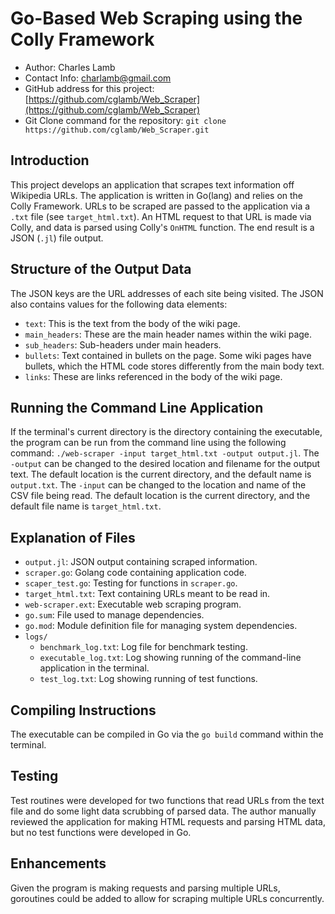 # Go-Based Web Scraping using the Colly Framework

- Author: Charles Lamb
- Contact Info: charlamb@gmail.com
- GitHub address for this project: [https://github.com/cglamb/Web_Scraper](https://github.com/cglamb/Web_Scraper)
- Git Clone command for the repository: `git clone https://github.com/cglamb/Web_Scraper.git`

## Introduction

This project develops an application that scrapes text information off Wikipedia URLs. The application is written in Go(lang) and relies on the Colly Framework. URLs to be scraped are passed to the application via a `.txt` file (see `target_html.txt`). An HTML request to that URL is made via Colly, and data is parsed using Colly's `OnHTML` function. The end result is a JSON (`.jl`) file output.

## Structure of the Output Data

The JSON keys are the URL addresses of each site being visited. The JSON also contains values for the following data elements:

- `text`: This is the text from the body of the wiki page.
- `main_headers`: These are the main header names within the wiki page.
- `sub_headers`: Sub-headers under main headers.
- `bullets`: Text contained in bullets on the page. Some wiki pages have bullets, which the HTML code stores differently from the main body text.
- `links`: These are links referenced in the body of the wiki page.

## Running the Command Line Application

If the terminal's current directory is the directory containing the executable, the program can be run from the command line using the following command: `./web-scraper -input target_html.txt -output output.jl`. The `-output` can be changed to the desired location and filename for the output text. The default location is the current directory, and the default name is `output.txt`. The `-input` can be changed to the location and name of the CSV file being read. The default location is the current directory, and the default file name is `target_html.txt`.

## Explanation of Files

- `output.jl`: JSON output containing scraped information.
- `scraper.go`: Golang code containing application code.
- `scaper_test.go`: Testing for functions in `scraper.go`.
- `target_html.txt`: Text containing URLs meant to be read in.
- `web-scraper.ext`: Executable web scraping program.
- `go.sum`: File used to manage dependencies.
- `go.mod`: Module definition file for managing system dependencies.
- `logs/`
  - `benchmark_log.txt`: Log file for benchmark testing.
  - `executable_log.txt`: Log showing running of the command-line application in the terminal.
  - `test_log.txt`: Log showing running of test functions.

## Compiling Instructions

The executable can be compiled in Go via the `go build` command within the terminal.

## Testing

Test routines were developed for two functions that read URLs from the text file and do some light data scrubbing of parsed data. The author manually reviewed the application for making HTML requests and parsing HTML data, but no test functions were developed in Go.

## Enhancements

Given the program is making requests and parsing multiple URLs, goroutines could be added to allow for scraping multiple URLs concurrently.
